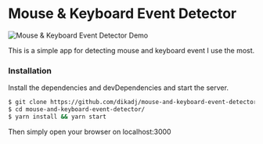 # Mouse & Keyboard Event Detector

![Mouse & Keyboard Event Detector Demo]("https://raw.githubusercontent.com/dikadj/mouse-and-keyboard-event-detector/master/mouse-keyboard.gif")

This is a simple app for detecting mouse and keyboard event I use the most.

### Installation

Install the dependencies and devDependencies and start the server.

```sh
$ git clone https://github.com/dikadj/mouse-and-keyboard-event-detector.git
$ cd mouse-and-keyboard-event-detector/
$ yarn install && yarn start
```

Then simply open your browser on localhost:3000

